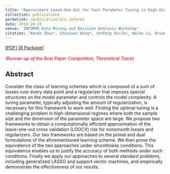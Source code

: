 ```yaml
---
title: "Approximate Leave-One-Out for Fast Parameter Tuning in High Dimensions"
collection: publications
permalink: /publication/alo_informs
date: 2019-10-19
venue: 'INFORMS Data Mining and Decision Analysis Workshop'
citation: 'Wenda Zhou*, Shuaiwen Wang*, <b>Peng Xu</b>, Haiho Lu, Arian Maleki, Vahab Mirrokni. <i>2019 INFORMS Workshop on Data Science</i>. Oct 2019.'
---
```

[[PDF]](http://francis-hsu.github.io/files/alo_informs.pdf) [[R Package]](https://github.com/wendazhou/alocv-package) <br/> <br/> <span style="color:red">*(Runner-up of the Best Paper Competition, Theoretical Track)*</span>

## Abstract
Consider the class of learning schemes which is composed of a sum of losses over every data point and a regularizer that imposes special structures on the model parameter and controls the model complexity. A tuning parameter, typically adjusting the amount of regularization, is necessary for this framework to work well. Finding the optimal tuning is a challenging problem in high-dimensional regimes where both the sample size and the dimension of the parameter space are large. We propose two frameworks to obtain a computationally efficient approximation of the leave-one-out cross validation (LOOCV) risk for nonsmooth losses and regularizers. Our two frameworks are based on the primal and dual formulations of the aforementioned learning scheme. We then prove the equivalence of the two approaches under smoothness conditions. This equivalence enables us to justify the accuracy of both methods under such conditions. Finally we apply our approaches to several standard problems, including generalized LASSO and support vector machines, and 
empirically demonstrate the effectiveness of our results.